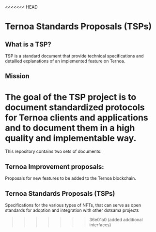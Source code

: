 <<<<<<< HEAD
# Ternoa Standards Proposals (TSPs)

## What is a TSP?

TSP is a standard document that provide technical specifications and detailled explanations of an implemented feature on Ternoa. 

## Mission

The goal of the TSP project is to document standardized protocols for Ternoa clients and applications and to document them in a high quality and implementable way.
=======
This repository contains two sets of documents:

## Ternoa Improvement proposals:
Proposals for new features to be added to the Ternoa blockchain.

## Ternoa Standards Proposals (TSPs)
Specifications for the various types of NFTs, that can serve as open standards for adoption and integration with other dotsama projects
>>>>>>> 36e01a0 (added additional interfaces)
